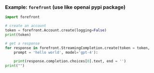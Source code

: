 ### Example: `forefront` (use like openai pypi package) <a name="example-forefront"></a>

```python
import forefront

# create an account
token = forefront.Account.create(logging=False)
print(token)

# get a response
for response in forefront.StreamingCompletion.create(token = token,
    prompt = 'hello world', model='gpt-4'):
    
    print(response.completion.choices[0].text, end = '')
print("")
```
